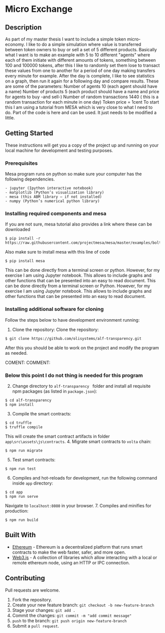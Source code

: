 # Micro Exchange
## Description
As part of my master thesis I want to include a simple token micro-economy. I like to do a simple simulation where value is transferred between token owners to buy or sell a set of 5 different products. Basically what I want is to make an example with 5 to 10 different "agents" where each of them initiate with different amounts of tokens, something between 100 and 100000 tokens, after this I like to randomly set them lose to transact these values from one to another for a period of one day making transfers every minute for example. After the day is complete, I like to see statistics on a graph, then run it again for a following day and compare results. These are some of the parameters:
Number of agents 10 (each agent should have a name)
Number of products 5 (each product should have a name and price for agents to buy -and sell-)
Number of random transactions 1440 ( this is a random transaction for each minute in one day)
Token price = 1cent
To start this I am using a tutorial from MESA which is very close to what I need to do. Part of the code is here and can be used. It just needs to be modified a little.
## Getting Started
These instructions will get you a copy of the project up and running on your local machine for development and testing purposes.
### Prerequisites
Mesa program runs on python so make sure your computer has the following dependencies. 
```
- jupyter (Ipython interactive notebook)
- matplotlib (Python’s visualization library)
- mesa (this ABM library – if not installed)
- numpy (Python’s numerical python library)
```
### Installing required components and mesa
If you are not sure, mesa tutorial also provides a link where these can be downloaded
```
$ pip install -r https://raw.githubusercontent.com/projectmesa/mesa/master/examples/boltzmann_wealth_model/requirements.txt
```
Also make sure to install mesa with this line of code
```
$ pip install mesa
```
This can be done directly from a terminal screen or python. However, for my exercise I am using Jupyter notebook. This allows to include graphs and other functions that can be presented into an easy to read document. 
This can be done directly from a terminal screen or Python. However, for my exercise I am using Jupyter notebook. This allows to include graphs and other functions that can be presented into an easy to read document. 

###  Installing additional software for cloning 

Follow the steps below to have development environment running:
1. Clone the repository:
Clone the repository:
```
$ git clone https://github.com/olisystems/alf-transparency.git
```
After this you should be able to work on the project and modify the program as needed. 

COMENT:
COMMENT:
### Below this point I do not thing is needed for this program

2. Change directory to `alf-transparency
` folder and install all requisite npm packages (as listed in `package.json`):
```
$ cd alf-transparency
$ npm install
```
3. Compile the smart contracts:
```
$ cd truffle
$ truffle compile
```
This will create the smart contract artifacts in folder `app\src\assets\js\contracts`.
4. Migrate smart contracts to `volta` chain:
```
$ npm run migrate
```
5. Test smart contracts:
```
$ npm run test
```
6. Compiles and hot-reloads for development, run the following command inside `app` directory:
```
$ cd app
$ npm run serve
```
Navigate to `localhost:8080` in your browser.
7. Compiles and minifies for production:
```
$ npm run build
```
## Built With
- [Ethereum](https://www.ethereum.org/) - Ethereum is a decentralized platform that runs smart contracts to make the web faster, safer, and more open.
- [Web3.js](https://web3js.readthedocs.io/en/v1.2.7/#web3-js-ethereum-javascript-api) - A collection of libraries which allow interacting with a local or remote ethereum node, using an HTTP or IPC connection.
## Contributing
Pull requests are welcome.
1. Fork the repository.
2. Create your new feature branch: `git checkout -b new-feature-branch`
3. Stage your changes: `git add .`
4. Commit the changes: `git commit -m "add commit message"`
5. `push` to the branch: `git push origin new-feature-branch`
6. Submit a `pull request`.

